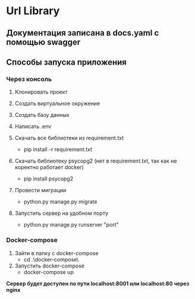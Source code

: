 <h1>Url Library</h1>

<h2>Документация записана в docs.yaml с помощью swagger</h2>

<h2>Cпособы запуска приложения </h2>
<h3>Через консоль</h3>

1. Клонировать проект
   
3. Создать виртуальное окружение
   
3. Создать базу данных

4. Написать .env

5. Скачать все библиотеки из requirement.txt
    * pip install -r requirement.txt

6. Скачать библиотеку psycopg2 (нет в requirement.txt, так как не коректно работает docker)
    * pip install psycopg2

7. Провести миграции
   * python.py manage.py migrate

8. Запустить сервер на удобном порту
   * python.py manage.py runserver "port"


<h3>Docker-compose</h3>

1. Зайти в папку с docker-compose
   * cd .\docker-compose\
2. Запустить docker-compose
   * docker-compose up
     
**Сервер будет доступен по пути localhost:8001 или localhost:80 через nginx**

